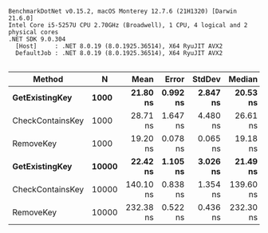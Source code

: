 ```

BenchmarkDotNet v0.15.2, macOS Monterey 12.7.6 (21H1320) [Darwin 21.6.0]
Intel Core i5-5257U CPU 2.70GHz (Broadwell), 1 CPU, 4 logical and 2 physical cores
.NET SDK 9.0.304
  [Host]     : .NET 8.0.19 (8.0.1925.36514), X64 RyuJIT AVX2
  DefaultJob : .NET 8.0.19 (8.0.1925.36514), X64 RyuJIT AVX2


```
| Method           | N     | Mean      | Error    | StdDev   | Median    |
|----------------- |------ |----------:|---------:|---------:|----------:|
| **GetExistingKey**   | **1000**  |  **21.80 ns** | **0.992 ns** | **2.847 ns** |  **20.53 ns** |
| CheckContainsKey | 1000  |  28.71 ns | 1.647 ns | 4.480 ns |  26.61 ns |
| RemoveKey        | 1000  |  19.20 ns | 0.078 ns | 0.065 ns |  19.18 ns |
| **GetExistingKey**   | **10000** |  **22.42 ns** | **1.105 ns** | **3.026 ns** |  **21.49 ns** |
| CheckContainsKey | 10000 | 140.10 ns | 0.838 ns | 1.354 ns | 139.60 ns |
| RemoveKey        | 10000 | 232.38 ns | 0.522 ns | 0.436 ns | 232.30 ns |
